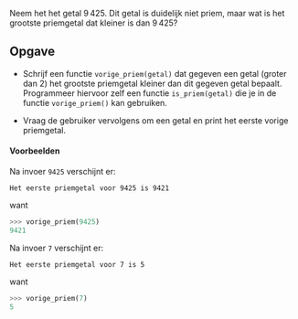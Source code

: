Neem het het getal 9 425. Dit getal is duidelijk niet priem, maar wat is het grootste priemgetal dat kleiner is dan 9 425?

## Opgave

- Schrijf een functie `vorige_priem(getal)` dat gegeven een getal (groter dan 2) het grootste priemgetal kleiner dan dit gegeven getal bepaalt. Programmeer hiervoor zelf een functie `is_priem(getal)` die je in de functie `vorige_priem()` kan gebruiken.

- Vraag de gebruiker vervolgens om een getal en print het eerste vorige priemgetal.

#### Voorbeelden

Na invoer `9425` verschijnt er:
```
Het eerste priemgetal voor 9425 is 9421
```

want


```python
>>> vorige_priem(9425)
9421
```

Na invoer `7` verschijnt er:
```
Het eerste priemgetal voor 7 is 5
```

want

```python
>>> vorige_priem(7)
5
```
